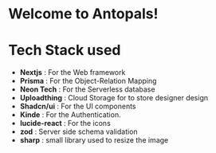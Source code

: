 # Welcome to Antopals!

# Tech Stack used

- **Nextjs** : For the Web framework
- **Prisma** : For the Object-Relation Mapping
- **Neon Tech** : For the Serverless database
- **Uploadthing** : Cloud Storage for to store designer design
- **Shadcn/ui** : For the UI components
- **Kinde** : For the Authentication.
- **lucide-react** : For the icons
- **zod** : Server side schema validation
- **sharp** : small library used to resize the image
